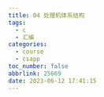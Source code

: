 ```yaml
---
title: 04 处理机体系结构
tags:
  - c
  - 汇编
categories:
  - course
  - csapp
toc_number: false
abbrlink: 25669
date: 2023-06-12 17:41:15
---
```

